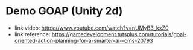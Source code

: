 # Demo GOAP (Unity 2d)

* link video: https://www.youtube.com/watch?v=nUMyB3_kxZ0
* link reference: https://gamedevelopment.tutsplus.com/tutorials/goal-oriented-action-planning-for-a-smarter-ai--cms-20793
